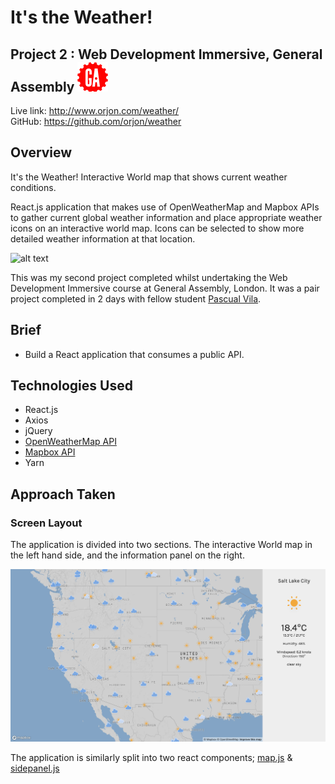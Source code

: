 # **It's the Weather!**
## Project 2 : Web Development Immersive, General Assembly ![General Assembly](images/readme/ga-logo.png "General Assembly logo")

Live link: http://www.orjon.com/weather/<br>
GitHub: https://github.com/orjon/weather

## Overview
It's the Weather! Interactive World map that shows current weather conditions.

React.js application that makes use of OpenWeatherMap and Mapbox APIs to gather current global weather information and place appropriate weather icons on an interactive world map. Icons can be selected to show more detailed weather information at that location.

![alt text](images/readme/weatherScreenRecording.gif "Its the Weather screen recording")

This was my second project completed whilst undertaking the Web Development Immersive course at General Assembly, London. It was a pair project completed in 2 days with fellow student [Pascual Vila](https://www.linkedin.com/in/pascual-vila-web-developer/).


## Brief

* Build a React application that consumes a public API.


## Technologies Used

* React.js
* Axios
* jQuery
* [OpenWeatherMap API]('https://openweathermap.org/api')
* [Mapbox API]('https://docs.mapbox.com/api/')
* Yarn

## Approach Taken

### Screen Layout
The application is divided into two sections. The interactive World map in the left hand side, and the information panel on the right.

![alt text](images/readme/weatherScreenshotSaltLakeCity.jpg "Its the Weather screen shot - US")

The application is similarly split into two react components; [map.js](src/components/map.js) & [sidepanel.js](src/components/sidepanel.js)
